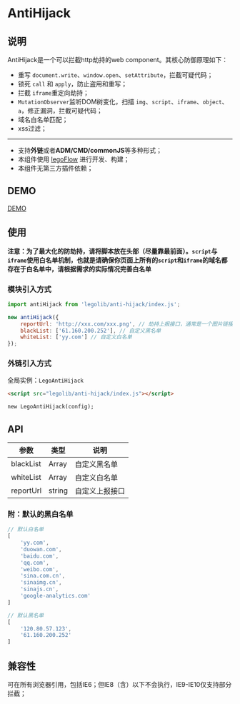 # AntiHijack

## 说明

AntiHijack是一个可以拦截http劫持的web component。其核心防御原理如下：

* 重写 `document.write`、`window.open`、`setAttribute`，拦截可疑代码；
* 锁死 `call` 和 `apply`，防止盗用和重写；
* 拦截 `iframe`重定向劫持；
* `MutationObserver`监听DOM树变化，扫描 `img`、`script`、`iframe`、`object`、`a`，修正漏洞，拦截可疑代码；
* 域名白名单匹配；
* xss过滤；

----

* 支持**外链**或者**ADM/CMD/commonJS**等多种形式；
* 本组件使用 [legoFlow](https://legoflow.com/) 进行开发、构建；
* 本组件无第三方插件依赖；

## DEMO

[DEMO](https://legox.org/assets/legolib/anti-hijack/index.html)

## 使用

**注意：为了最大化的防劫持，请将脚本放在头部（尽量靠最前面）。`script`与`iframe`使用白名单机制，也就是请确保你页面上所有的`script`和`iframe`的域名都存在于白名单中，请根据需求的实际情况完善白名单**

### 模块引入方式

````javascript
import antiHijack from 'legolib/anti-hijack/index.js';

new antiHijack({
    reportUrl: 'http://xxx.com/xxx.png', // 劫持上报接口，通常是一个图片链接
    blackList: ['61.160.200.252'], // 自定义黑名单
    whiteList: ['yy.com'] // 自定义白名单
});
````

### 外链引入方式

全局实例：`LegoAntiHijack`

```html
<script src="legolib/anti-hijack/index.js"></script>

new LegoAntiHijack(config);
```

## API

|参数|类型|说明|
| ------| ------ | ------ |
|blackList|Array|自定义黑名单|
|whiteList|Array|自定义白名单|
|reportUrl|string|自定义上报接口|


### 附：默认的黑白名单

````javascript
// 默认白名单
[
    'yy.com',
    'duowan.com',
    'baidu.com',
    'qq.com',
    'weibo.com',
    'sina.com.cn',
    'sinaimg.cn',
    'sinajs.cn',
    'google-analytics.com'
]

// 默认黑名单
[
    '120.80.57.123',
    '61.160.200.252'
]
````

## 兼容性

可在所有浏览器引用，包括IE6；但IE8（含）以下不会执行，IE9-IE10仅支持部分拦截；

